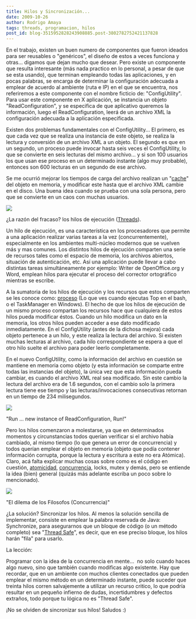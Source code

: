 ```yaml
---
title: Hilos y Sincronización...
date: 2009-10-26
author: Rodrigo Amaya
tags: threads, programacion, hilos
post_id: blog-3515952828243908885.post-3802782752421137828
---
```


En el trabajo, existen un buen numero de componentes que fueron ideados para ser reusables o "genéricos", el diseño de estos a veces funciona y otras... digamos que dejan mucho que desear. Pero existe un componente que resulta interesante (más nada practico en lo personal, a pesar de que se esta usando), que terminan empleando todas las aplicaciones, y en pocas palabras, se encarga de determinar la configuración adecuada a emplear de acuerdo al ambiente (ruta e IP) en el que se encuentra, nos referiremos a este componente con el nombre ficticio de: "ConfigUtility". Para usar este componente en X aplicación, se instancia un objeto "ReadConfiguration", y se especifica de que aplicativo queremos la información, luego el ReadConfiguration, leerá de un archivo XML la configuración adecuada a la aplicación especificada.

Existen dos problemas fundamentales con el ConfigUtility... El primero, es que cada vez que se realiza una instancia de este objeto, se realiza la lectura y conversión de un archivo XML a un objeto. El segundo es que en un segundo, un proceso puede invocar hasta seis veces el ConfigUtility, lo que se convierte en seis lecturas del mismo archivo... y si son 100 usuarios los que usan ese proceso en un determinado instante (algo muy probable), entonces son 600 lecturas en un segundo de ese archivo.

Se me ocurrió mejorar los tiempos de carga del archivo realizan un "[cache](http://en.wikipedia.org/wiki/Cache)" del objeto en memoria, y modificar este hasta que el archivo XML cambie en el disco. Una buena idea cuando se prueba con una sola persona, pero que se convierte en un caos con muchas usuarios.

[![](http://1.bp.blogspot.com/_ayvorITawE4/SuUNCTHQvmI/AAAAAAAACNE/C-X8UEXltno/s320/threads.jpg)](http://1.bp.blogspot.com/_ayvorITawE4/SuUNCTHQvmI/AAAAAAAACNE/C-X8UEXltno/s1600-h/threads.jpg)

¿La razón del fracaso? los hilos de ejecución ([Threads](http://www.javaworld.com/javaworld/jw-04-1996/jw-04-threads.html)).

Un hilo de ejecución, es una característica en los procesadores que permite a una aplicación realizar varias tareas a la vez (concurrentemente), especialmente en los ambientes multi-núcleo modernos que se vuelven más y mas comunes. Los distintos hilos de ejecución comparten una serie de recursos tales como el espacio de memoria, los archivos abiertos, situación de autenticación, etc. Así una aplicación puede llevar a cabo distintas tareas simultáneamente por ejemplo: Writer de OpenOffice.org y Word, emplean hilos para ejecutar el proceso del corrector ortográfico mientras se escribe.

A la sumatoria de los hilos de ejecución y los recursos que estos comparten se les conoce como: [proceso](http://en.wikipedia.org/wiki/Process_%28computing%29) (Lo que ves cuando ejecutas Top en el bash, o el TaskManager en Windows). El hecho de que los hilos de ejecución de un mismo proceso compartan los recursos hace que cualquiera de estos hilos pueda modificar éstos. Cuando un hilo modifica un dato en la memoria, los otros hilos pueden acceder a ese dato modificado inmediatamente. En el ConfigUtility (antes de la dichosa mejora) cada objeto pertenece a un hilo, y este realiza la lectura del archivo. Si existen muchas lecturas al archivo, cada hilo correspondiente se espera a que el otro hilo suelte el archivo para poder leerlo completamente.

En el nuevo ConfigUtility, como la información del archivo en cuestión se mantiene en memoria como objeto (y esta información se comparte entre todas las instancias del objeto), la única vez que esta información pueda cambiar, es cuando el archivo XML real sea modificado. Sin este cambio la lectura del archivo era de 1.6 segundos, con el cambio solo la primera lectura tiene ese tiempo y las lecturas/invocaciones consecutivas retornan en un tiempo de 234 milisegundos.

[![](http://2.bp.blogspot.com/_ayvorITawE4/SuUN2fwNJOI/AAAAAAAACNU/aubU9HuHolA/s320/runforrestrun.jpg)](http://2.bp.blogspot.com/_ayvorITawE4/SuUN2fwNJOI/AAAAAAAACNU/aubU9HuHolA/s1600-h/runforrestrun.jpg)

"Run ... new instance of ReadConfiguration, Run!"

Pero los hilos comenzaron a molestarse, ya que en determinados momentos y circunstancias todos querían verificar si el archivo había cambiado, al mismo tiempo (lo que genera un error de concurrencia) y todos querían emplear el objeto en memoria (objeto que podía contener información corrupta, porque la lectura y escritura a este no era Atómica). Claro, acá falta explicar muchas cosas sobre como es el código en cuestión, [atomicidad](http://es.wikipedia.org/wiki/Atomicidad), [concurrencia](http://en.wikipedia.org/wiki/Concurrency_%28computer_science%29), locks, mutex y demás, pero se entiende la idea (bien) general (quizás más adelante escriba un poco sobre lo mencionado).

[![](http://2.bp.blogspot.com/_ayvorITawE4/SuUNGQUN_BI/AAAAAAAACNM/Dgem8LKcuqs/s320/578px-Dining_philosophers.png)](http://2.bp.blogspot.com/_ayvorITawE4/SuUNGQUN_BI/AAAAAAAACNM/Dgem8LKcuqs/s1600-h/578px-Dining_philosophers.png)

"El dilema de los Filosofos (Concurrencia)"

¿La solución? Sincronizar los hilos. Al menos la solución sencilla de implementar, consiste en emplear la palabra reservada de Java: Synchronize, para asegurarnos que un bloque de código (o un método completo) sea "[Thread Safe](http://en.wikipedia.org/wiki/Thread_Safe)", es decir, que en ese preciso bloque, los hilos harán "fila" para usarlo.

La lección:

Programar con la idea de la concurrencia en mente...  no solo cuando haces algo nuevo, sino que también cuando modificas algo existente. Hay que recordar, que en un ambiente con muchos clientes conectados que pueden emplear el mismo método en un determinado instante, puede suceder que treinta hilos corren salvajemente a utilizar un recurso critico, lo que podría resultar en un pequeño infierno de dudas, incertidumbres y defectos extraños, todo porque tu lógica no es "Thread Safe".

¡No se olviden de sincronizar sus hilos! Saludos :)